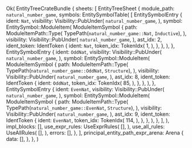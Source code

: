 Ok(
    EntityTreeCrateBundle {
        sheets: [
            EntityTreeSheet {
                module_path: `natural_number_game`,
                symbols: EntitySymbolTable(
                    [
                        EntitySymbolEntry {
                            ident: `Nat`,
                            visibility: Visibility::PubUnder(
                                `natural_number_game`,
                            ),
                            symbol: EntitySymbol::ModuleItem(
                                ModuleItemSymbol {
                                    path: ModuleItemPath::Type(
                                        TypePath(`natural_number_game::Nat`, `Inductive`),
                                    ),
                                    visibility: Visibility::PubUnder(
                                        `natural_number_game`,
                                    ),
                                    ast_idx: 2,
                                    ident_token: IdentToken {
                                        ident: `Nat`,
                                        token_idx: TokenIdx(
                                            1,
                                        ),
                                    },
                                },
                            ),
                        },
                        EntitySymbolEntry {
                            ident: `OddNat`,
                            visibility: Visibility::PubUnder(
                                `natural_number_game`,
                            ),
                            symbol: EntitySymbol::ModuleItem(
                                ModuleItemSymbol {
                                    path: ModuleItemPath::Type(
                                        TypePath(`natural_number_game::OddNat`, `Structure`),
                                    ),
                                    visibility: Visibility::PubUnder(
                                        `natural_number_game`,
                                    ),
                                    ast_idx: 8,
                                    ident_token: IdentToken {
                                        ident: `OddNat`,
                                        token_idx: TokenIdx(
                                            85,
                                        ),
                                    },
                                },
                            ),
                        },
                        EntitySymbolEntry {
                            ident: `EvenNat`,
                            visibility: Visibility::PubUnder(
                                `natural_number_game`,
                            ),
                            symbol: EntitySymbol::ModuleItem(
                                ModuleItemSymbol {
                                    path: ModuleItemPath::Type(
                                        TypePath(`natural_number_game::EvenNat`, `Structure`),
                                    ),
                                    visibility: Visibility::PubUnder(
                                        `natural_number_game`,
                                    ),
                                    ast_idx: 9,
                                    ident_token: IdentToken {
                                        ident: `EvenNat`,
                                        token_idx: TokenIdx(
                                            114,
                                        ),
                                    },
                                },
                            ),
                        },
                    ],
                ),
                impl_blocks: [],
                use_expr_rules: UseExprRules(
                    [],
                ),
                use_all_rules: UseAllRules(
                    [],
                ),
                errors: [],
            },
        ],
        principal_entity_path_expr_arena: Arena {
            data: [],
        },
    },
)